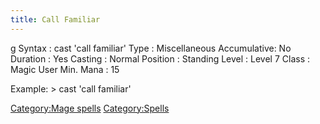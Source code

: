 ```yaml
---
title: Call Familiar
---
```


<nowiki>g Syntax : cast 'call familiar' Type : Miscellaneous
Accumulative: No Duration : Yes Casting : Normal Position : Standing
Level : Level 7 Class : Magic User Min. Mana : 15

</pre>

Example: \> cast 'call familiar'

[Category:Mage spells](Category:Mage_spells "wikilink")
[Category:Spells](Category:Spells "wikilink")